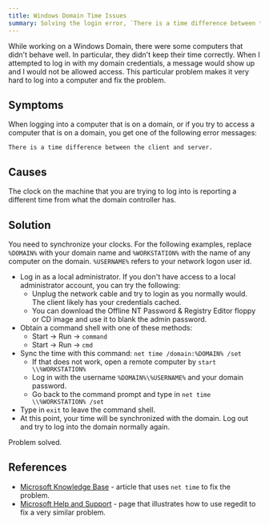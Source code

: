 ```yaml
---
title: Windows Domain Time Issues
summary: Solving the login error, `There is a time difference between the client and server`.
---
```


While working on a Windows Domain, there were some computers that didn't behave well.  In particular, they didn't keep their time correctly.  When I attempted to log in with my domain credentials, a message would show up and I would not be allowed access.  This particular problem makes it very hard to log into a computer and fix the problem.


Symptoms
--------

When logging into a computer that is on a domain, or if you try to access a computer that is on a domain, you get one of the following error messages:

    There is a time difference between the client and server.


Causes
------

The clock on the machine that you are trying to log into is reporting a different time from what the domain controller has.


Solution
--------

You need to synchronize your clocks.  For the following examples, replace `%DOMAIN%` with your domain name and `%WORKSTATION%` with the name of any computer on the domain.  `%USERNAME%` refers to your network logon user id.

* Log in as a local administrator.  If you don't have access to a local administrator account, you can try the following:
  * Unplug the network cable and try to login as you normally would.  The client likely has your credentials cached.
  * You can download the Offline NT Password & Registry Editor floppy or CD image and use it to blank the admin password.
* Obtain a command shell with one of these methods:
  * Start -> Run -> `command`
  * Start -> Run -> `cmd`
* Sync the time with this command: `net time /domain:%DOMAIN% /set`
  * If that does not work, open a remote computer by `start \\%WORKSTATION%`
  * Log in with the username `%DOMAIN%\%USERNAME%` and your domain password.
  * Go back to the command prompt and type in `net time \\%WORKSTATION% /set`
* Type in `exit` to leave the command shell.
* At this point, your time will be synchronized with the domain.  Log out and try to log into the domain normally again.

Problem solved.


References
----------

* [Microsoft Knowledge Base](http://support.microsoft.com/?kbid=232386) - article that uses `net time` to fix the problem.
* [Microsoft Help and Support](http://support.microsoft.com/default.aspx?kbid=297234) - page that illustrates how to use regedit to fix a very similar problem.
